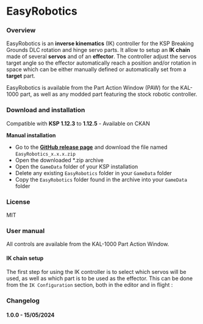 # EasyRobotics

### Overview

EasyRobotics is an **inverse kinematics** (IK) controller for the KSP Breaking Grounds DLC rotation and hinge servo parts. It allow to setup an **IK chain** made of several **servos** and of an **effector**. The controller adjust the servos target angle so the effector automatically reach a position and/or rotation in space which can be either manually defined or automatically set from a **target** part.

EasyRobotics is available from the Part Action Window (PAW) for the KAL-1000 part, as well as any modded part featuring the stock robotic controller.

### Download and installation

Compatible with **KSP 1.12.3** to **1.12.5** - Available on CKAN

**Manual installation**

- Go to the **[GitHub release page](https://github.com/gotmachine/EasyRobotics/releases)** and download the file named `EasyRobotics_x.x.x.zip`
- Open the downloaded *.zip archive
- Open the `GameData` folder of your KSP installation
- Delete any existing `EasyRobotics` folder in your `GameData` folder
- Copy the `EasyRobotics` folder found in the archive into your `GameData` folder

### License

MIT

### User manual

All controls are available from the KAL-1000 Part Action Window.

#### IK chain setup
The first step for using the IK controller is to select which servos will be used, as well as which part is to be used as the effector.
This can be done from the `IK Configuration` section, both in the editor and in flight :

### Changelog

#### 1.0.0 - 15/05/2024

